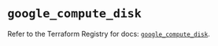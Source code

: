 # `google_compute_disk`

Refer to the Terraform Registry for docs: [`google_compute_disk`](https://registry.terraform.io/providers/hashicorp/google-beta/5.39.1/docs/resources/google_compute_disk).
